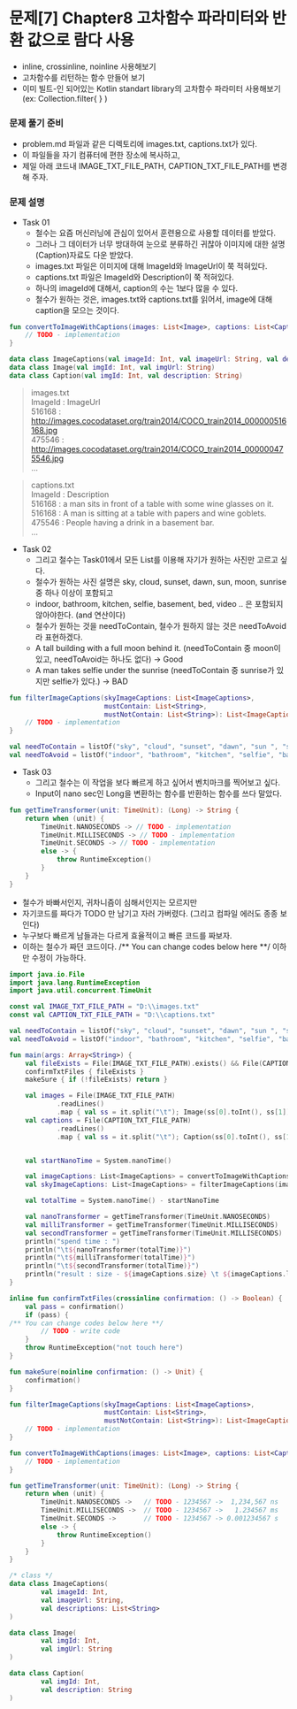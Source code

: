 # 문제[7] Chapter8 고차함수 파라미터와 반환 값으로 람다 사용

  - inline, crossinline, noinline 사용해보기
  - 고차함수를 리턴하는 함수 만들어 보기
  - 이미 빌트-인 되어있는 Kotlin standart library의 고차함수 파라미터 사용해보기 (ex: Collection.filter{ } )

### 문제 풀기 준비
- problem.md 파일과 같은 디렉토리에 images.txt, captions.txt가 있다.
- 이 파일들을 자기 컴퓨터에 편한 장소에 복사하고,
- 제일 아래 코드내 IMAGE_TXT_FILE_PATH, CAPTION_TXT_FILE_PATH를 변경해 주자.

### 문제 설명
- Task 01
  - 철수는 요즘 머신러닝에 관심이 있어서 훈련용으로 사용할 데이터를 받았다.
  - 그러나 그 데이터가 너무 방대하여 눈으로 분류하긴 귀찮아 이미지에 대한 설명(Caption)자료도 다운 받았다.
  - images.txt 파일은 이미지에 대해 ImageId와 ImageUrl이 쭉 적혀있다.
  - captions.txt 파일은 ImageId와 Description이 쭉 적혀있다.
  - 하나의 imageId에 대해서, caption의 수는 1보다 많을 수 있다.
  - 철수가 원하는 것은, images.txt와 captions.txt를 읽어서, image에 대해 caption을 모으는 것이다.
```kotlin
fun convertToImageWithCaptions(images: List<Image>, captions: List<Caption>): List<ImageCaptions> {
    // TODO - implementation
}
```
```kotlin
data class ImageCaptions(val imageId: Int, val imageUrl: String, val descriptions: List<String>)
data class Image(val imgId: Int, val imgUrl: String)
data class Caption(val imgId: Int, val description: String)
```
> images.txt<br />
> ImageId : ImageUrl<br />
> 516168 : http://images.cocodataset.org/train2014/COCO_train2014_000000516168.jpg<br />
> 475546 : http://images.cocodataset.org/train2014/COCO_train2014_000000475546.jpg<br />
> ...

> captions.txt<br />
> ImageId : Description<br />
> 516168 : a man sits in front of a table with some wine glasses on it.<br />
> 516168 : A man is sitting at a table with papers and wine goblets.<br />
> 475546 : People having a drink in a basement bar.<br />
> ...

- Task 02
  - 그리고 철수는 Task01에서 모든 List<ImageCaptions>를 이용해 자기가 원하는 사진만 고르고 싶다.
  - 철수가 원하는 사진 설명은 sky, cloud, sunset, dawn, sun, moon, sunrise 중 하나 이상이 포함되고
  - indoor, bathroom, kitchen, selfie, basement, bed, video .. 은 포함되지 않아야한다. (and 연산이다)
  - 철수가 원하는 것을 needToContain, 철수가 원하지 않는 것은 needToAvoid라 표현하겠다.
  - A tall building with a full moon behind it. (needToContain 중 moon이 있고, needToAvoid는 하나도 없다) -> Good
  - A man takes selfie under the sunrise (needToContain 중 sunrise가 있지만 selfie가 있다.) -> BAD
```Kotlin
fun filterImageCaptions(skyImageCaptions: List<ImageCaptions>,
                        mustContain: List<String>,
                        mustNotContain: List<String>): List<ImageCaptions> {
    // TODO - implementation
}
```
```Kotlin
val needToContain = listOf("sky", "cloud", "sunset", "dawn", "sun ", "sun.", "moon", "moon.", "sunrise")
val needToAvoid = listOf("indoor", "bathroom", "kitchen", "selfie", "basement", "bed", "video", "desk", "refrigerator", "food", "pizza", "mirror", "computer", "web", "table", "plate")
```

- Task 03
  - 그리고 철수는 이 작업을 보다 빠르게 하고 싶어서 벤치마크를 찍어보고 싶다.
  - Input이 nano sec인 Long을 변환하는 함수를 반환하는 함수를 쓰다 말았다.
```kotlin
fun getTimeTransformer(unit: TimeUnit): (Long) -> String {
    return when (unit) {
        TimeUnit.NANOSECONDS -> // TODO - implementation
        TimeUnit.MILLISECONDS -> // TODO - implementation
        TimeUnit.SECONDS -> // TODO - implementation
        else -> {
            throw RuntimeException()
        }
    }
}
```

   - 철수가 바빠서인지, 귀차니즘이 심해서인지는 모르지만
   - 자기코드를 짜다가 TODO 만 남기고 자러 가버렸다. (그리고 컴파일 에러도 종종 보인다)
   - 누구보다 빠르게 남들과는 다르게 효율적이고 빠른 코드를 짜보자.
   - 이하는 철수가 짜던 코드이다.  /** You can change codes below here **/ 이하만 수정이 가능하다.
```Kotlin
import java.io.File
import java.lang.RuntimeException
import java.util.concurrent.TimeUnit

const val IMAGE_TXT_FILE_PATH = "D:\\images.txt"
const val CAPTION_TXT_FILE_PATH = "D:\\captions.txt"

val needToContain = listOf("sky", "cloud", "sunset", "dawn", "sun ", "sun.", "moon", "moon.", "sunrise")
val needToAvoid = listOf("indoor", "bathroom", "kitchen", "selfie", "basement", "bed", "video", "desk", "refrigerator", "food", "pizza", "mirror", "computer", "web", "table", "plate")

fun main(args: Array<String>) {
    val fileExists = File(IMAGE_TXT_FILE_PATH).exists() && File(CAPTION_TXT_FILE_PATH).exists()
    confirmTxtFiles { fileExists }
    makeSure { if (!fileExists) return }

    val images = File(IMAGE_TXT_FILE_PATH)
            .readLines()
            .map { val ss = it.split("\t"); Image(ss[0].toInt(), ss[1]) }
    val captions = File(CAPTION_TXT_FILE_PATH)
            .readLines()
            .map { val ss = it.split("\t"); Caption(ss[0].toInt(), ss[1]) }


    val startNanoTime = System.nanoTime()

    val imageCaptions: List<ImageCaptions> = convertToImageWithCaptions(images, captions)
    val skyImageCaptions: List<ImageCaptions> = filterImageCaptions(imageCaptions, needToContain, needToAvoid)

    val totalTime = System.nanoTime() - startNanoTime

    val nanoTransformer = getTimeTransformer(TimeUnit.NANOSECONDS)      // 1234567 ->  1,234,567 ns
    val milliTransformer = getTimeTransformer(TimeUnit.MILLISECONDS)    // 1234567 ->   1.234567 ms
    val secondTransformer = getTimeTransformer(TimeUnit.MILLISECONDS)   // 1234567 -> 0.001234567 s
    println("spend time : ")
    println("\t${nanoTransformer(totalTime)}")
    println("\t${milliTransformer(totalTime)}")
    println("\t${secondTransformer(totalTime)}")
    println("result : size - ${imageCaptions.size} \t ${imageCaptions.last()}")
}

inline fun confirmTxtFiles(crossinline confirmation: () -> Boolean) {
    val pass = confirmation()
    if (pass) {
/** You can change codes below here **/
        // TODO - write code
    }
    throw RuntimeException("not touch here")
}

fun makeSure(noinline confirmation: () -> Unit) {
    confirmation()
}

fun filterImageCaptions(skyImageCaptions: List<ImageCaptions>,
                        mustContain: List<String>,
                        mustNotContain: List<String>): List<ImageCaptions> {
    // TODO - implementation
}

fun convertToImageWithCaptions(images: List<Image>, captions: List<Caption>): List<ImageCaptions> {
    // TODO - implementation
}

fun getTimeTransformer(unit: TimeUnit): (Long) -> String {
    return when (unit) {
        TimeUnit.NANOSECONDS ->   // TODO - 1234567 ->  1,234,567 ns
        TimeUnit.MILLISECONDS ->  // TODO - 1234567 ->   1.234567 ms
        TimeUnit.SECONDS ->       // TODO - 1234567 -> 0.001234567 s
        else -> {
            throw RuntimeException()
        }
    }
}

/* class */
data class ImageCaptions(
        val imageId: Int,
        val imageUrl: String,
        val descriptions: List<String>
)

data class Image(
        val imgId: Int,
        val imgUrl: String
)

data class Caption(
        val imgId: Int,
        val description: String
)
```


